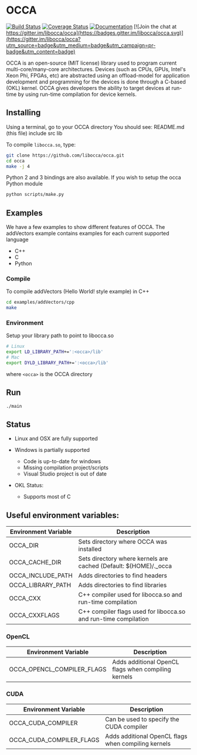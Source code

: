 <a name="OCCA"></a>
# OCCA

[![Build Status](https://travis-ci.org/libocca/occa.svg?branch=master)](https://travis-ci.org/libocca/occa)
[![Coverage Status](https://coveralls.io/repos/github/libocca/occa/badge.svg?branch=1.0)](https://coveralls.io/github/libocca/occa?branch=1.0)
[![Documentation](https://readthedocs.org/projects/occa/badge/?version=latest)](https://occa.readthedocs.io/en/latest/?badge=latest)
[![Join the chat at https://gitter.im/libocca/occa](https://badges.gitter.im/libocca/occa.svg)](https://gitter.im/libocca/occa?utm_source=badge&utm_medium=badge&utm_campaign=pr-badge&utm_content=badge)

OCCA is an open-source (MIT license) library used to program current multi-core/many-core architectures.
Devices (such as CPUs, GPUs, Intel's Xeon Phi, FPGAs, etc) are abstracted using an offload-model for application development and programming for the devices is done through a C-based (OKL) kernel.
OCCA gives developers the ability to target devices at run-time by using run-time compilation for device kernels.

## Installing

Using a terminal, go to your OCCA directory
You should see:
   README.md (this file)
   include
   src
   lib

To compile `libocca.so`, type:

```bash
git clone https://github.com/libocca/occa.git
cd occa
make -j 4
```

Python 2 and 3 bindings are also available.
If you wish to setup the occa Python module

```bash
python scripts/make.py
```


## Examples

We have a few examples to show different features of OCCA. The addVectors example contains examples for each current supported language

* C++
* C
* Python

### Compile
To compile addVectors (Hello World! style example) in C++

```bash
cd examples/addVectors/cpp
make
```

### Environment
Setup your library path to point to libocca.so

```bash
# Linux
export LD_LIBRARY_PATH+=':<occa>/lib'
# Mac
export DYLD_LIBRARY_PATH+=':<occa>/lib'
```
where `<occa>` is the OCCA directory

## Run
```bash
./main
```

## Status
* Linux and OSX are fully supported
* Windows is partially supported
  * Code is up-to-date for windows
  * Missing compilation project/scripts
  * Visual Studio project is out of date

* OKL Status:
  * Supports most of C

## Useful environment variables:
| Environment Variable       | Description                                         |
|----------------------------|-----------------------------------------------------|
| OCCA_DIR                   | Sets directory where OCCA was installed |
| OCCA_CACHE_DIR             | Sets directory where kernels are cached (Default: ${HOME}/._occa |
| OCCA_INCLUDE_PATH          | Adds directories to find headers |
| OCCA_LIBRARY_PATH          | Adds directories to find libraries |
| OCCA_CXX                   | C++ compiler used for libocca.so and run-time compilation |
| OCCA_CXXFLAGS              | C++ compiler flags used for libocca.so and run-time compilation |

### OpenCL
| Environment Variable       | Description                                         |
|----------------------------|-----------------------------------------------------|
| OCCA_OPENCL_COMPILER_FLAGS | Adds additional OpenCL flags when compiling kernels |

### CUDA
| Environment Variable       | Description                                         |
|----------------------------|-----------------------------------------------------|
| OCCA_CUDA_COMPILER         | Can be used to specify the CUDA compiler            |
| OCCA_CUDA_COMPILER_FLAGS   | Adds additional OpenCL flags when compiling kernels |